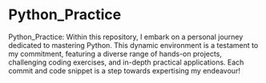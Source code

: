 # Python_Practice
Python_Practice: Within this repository, I embark on a personal journey dedicated to mastering Python. This dynamic environment is a testament to my commitment, featuring a diverse range of hands-on projects, challenging coding exercises, and in-depth practical applications. Each commit and code snippet is a step towards expertising my endeavour!
